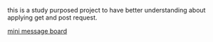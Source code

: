 this is a study purposed project to have better understanding about applying get and post request. 

[mini message board ](https://immense-hamlet-03503.herokuapp.com/)
